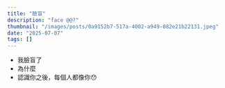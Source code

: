 ```yaml
---
title: "臉盲"
description: "face @@?"
thumbnail: "/images/posts/0a9152b7-517a-4002-a949-082e21b22131.jpeg"
date: "2025-07-07"
tags: []
---
```

- 我臉盲了
- 為什麼
- 認識你之後，每個人都像你😯
